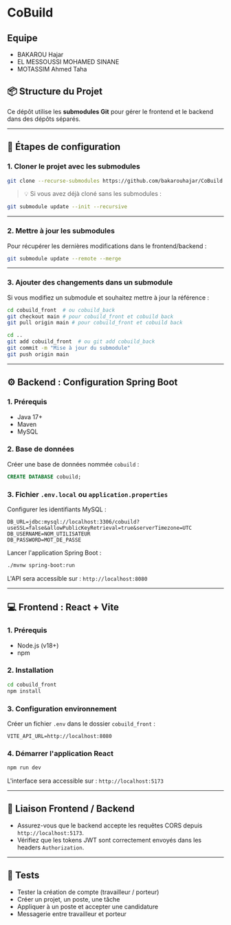 
# CoBuild

## Equipe

- BAKAROU Hajar
- EL MESSOUSSI MOHAMED SINANE
- MOTASSIM Ahmed Taha

## 📦 Structure du Projet

Ce dépôt utilise les **submodules Git** pour gérer le frontend et le backend dans des dépôts séparés.

---

## 🔧 Étapes de configuration

### 1. Cloner le projet avec les submodules

```bash
git clone --recurse-submodules https://github.com/bakarouhajar/CoBuild.git
```

> 💡 Si vous avez déjà cloné sans les submodules :
```bash
git submodule update --init --recursive
```

---

### 2. Mettre à jour les submodules

Pour récupérer les dernières modifications dans le frontend/backend :
```bash
git submodule update --remote --merge
```

---

### 3. Ajouter des changements dans un submodule

Si vous modifiez un submodule et souhaitez mettre à jour la référence :
```bash
cd cobuild_front  # ou cobuild_back
git checkout main # pour cobuild_front et cobuild back
git pull origin main # pour cobuild_front et cobuild back

cd ..
git add cobuild_front  # ou git add cobuild_back
git commit -m "Mise à jour du submodule"
git push origin main
```

---

## ⚙️ Backend : Configuration Spring Boot

### 1. Prérequis
- Java 17+
- Maven
- MySQL

### 2. Base de données

Créer une base de données nommée `cobuild` :
```sql
CREATE DATABASE cobuild;
```

### 3. Fichier `.env.local` ou `application.properties`

Configurer les identifiants MySQL :
```
DB_URL=jdbc:mysql://localhost:3306/cobuild?useSSL=false&allowPublicKeyRetrieval=true&serverTimezone=UTC
DB_USERNAME=NOM_UTILISATEUR
DB_PASSWORD=MOT_DE_PASSE
```

Lancer l'application Spring Boot :
```bash
./mvnw spring-boot:run
```

L'API sera accessible sur : `http://localhost:8080`

---

## 💻 Frontend : React + Vite

### 1. Prérequis
- Node.js (v18+)
- npm

### 2. Installation

```bash
cd cobuild_front
npm install
```

### 3. Configuration environnement

Créer un fichier `.env` dans le dossier `cobuild_front` :
```
VITE_API_URL=http://localhost:8080
```

### 4. Démarrer l'application React

```bash
npm run dev
```

L'interface sera accessible sur : `http://localhost:5173`

---

## 🔗 Liaison Frontend / Backend

- Assurez-vous que le backend accepte les requêtes CORS depuis `http://localhost:5173`.
- Vérifiez que les tokens JWT sont correctement envoyés dans les headers `Authorization`.

---

## 🧪 Tests

- Tester la création de compte (travailleur / porteur)
- Créer un projet, un poste, une tâche
- Appliquer à un poste et accepter une candidature
- Messagerie entre travailleur et porteur